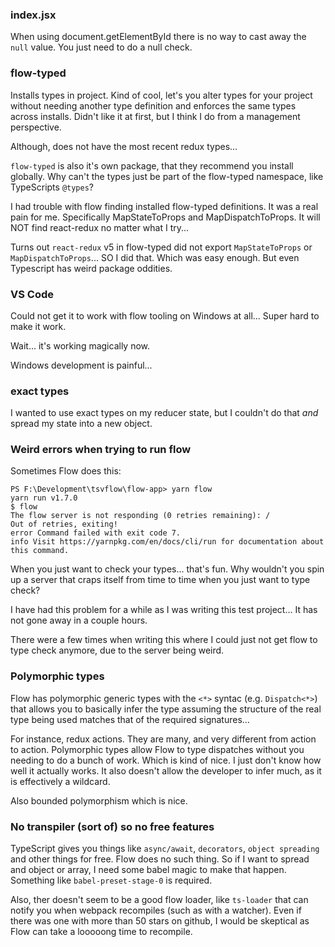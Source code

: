 ### index.jsx

When using document.getElementById there is no way to cast away the `null` value. You just need to do a null check.

### flow-typed

Installs types in project. Kind of cool, let's you alter types for your project without needing another type definition and enforces the same types across installs. Didn't like it at first, but I think I do from a management perspective.

Although, does not have the most recent redux types...

`flow-typed` is also it's own package, that they recommend you install globally. Why can't the types just be part of the flow-typed namespace, like TypeScripts `@types`?

I had trouble with flow finding installed flow-typed definitions. It was a real pain for me. Specifically MapStateToProps and MapDispatchToProps. It will NOT find react-redux no matter what I try...

Turns out `react-redux` v5 in flow-typed did not export `MapStateToProps` or `MapDispatchToProps`... SO I did that. Which was easy enough. But even Typescript has weird package oddities.

### VS Code

Could not get it to work with flow tooling on Windows at all... Super hard to make it work.

Wait... it's working magically now.

Windows development is painful...

### exact types

I wanted to use exact types on my reducer state, but I couldn't do that _and_ spread my state into a new object.

### Weird errors when trying to run flow

Sometimes Flow does this:

```
PS F:\Development\tsvflow\flow-app> yarn flow
yarn run v1.7.0
$ flow
The flow server is not responding (0 retries remaining): /
Out of retries, exiting!
error Command failed with exit code 7.
info Visit https://yarnpkg.com/en/docs/cli/run for documentation about this command.
```

When you just want to check your types... that's fun. Why wouldn't you spin up a server that craps itself from time to time when you just want to type check?

I have had this problem for a while as I was writing this test project... It has not gone away in a couple hours.

There were a few times when writing this where I could just not get flow to type check anymore, due to the server being weird.

### Polymorphic types

Flow has polymorphic generic types with the `<*>` syntac (e.g. `Dispatch<*>`) that allows you to basically infer the type assuming the structure of the real type being used matches that of the required signatures...

For instance, redux actions. They are many, and very different from action to action. Polymorphic types allow Flow to type dispatches without you needing to do a bunch of work. Which is kind of nice. I just don't know how well it actually works. It also doesn't allow the developer to infer much, as it is effectively a wildcard.

Also bounded polymorphism which is nice.

### No transpiler (sort of) so no free features

TypeScript gives you things like `async/await`, `decorators`, `object spreading` and other things for free. Flow does no such thing. So if I want to spread and object or array, I need some babel magic to make that happen. Something like `babel-preset-stage-0` is required.

Also, ther doesn't seem to be a good flow loader, like `ts-loader` that can notify you when webpack recompiles (such as with a watcher). Even if there was one with more than 50 stars on github, I would be skeptical as Flow can take a looooong time to recompile.
